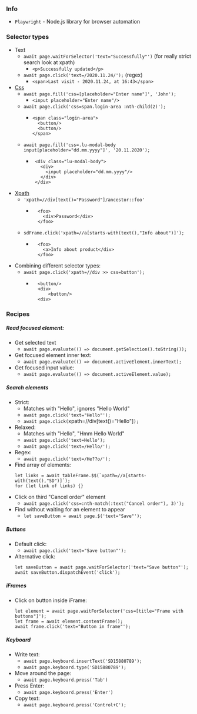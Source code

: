 ### Info
* `Playwright` - Node.js library for browser automation

### Selector types
* Text
    * `await page.waitForSelector('text="Successfully"')` (for really strict search look at xpath)
        * `<p>Successfully updated</p>`
    * `await page.click('text=/2020.11.24/');` (regex)
        * `<span>Last visit - 2020.11.24, at 16:43</span>`
* [Css](https://appletree.or.kr/quick_reference_cards/CSS/CSS%20selectors%20cheatsheet.pdf)
    * `await page.fill('css=[placeholder="Enter name"]', 'John');`
        * `<input placeholder="Enter name"/>`
    * `await page.click('css=span.login-area :nth-child(2)');`
        * ```
          <span class="login-area">
            <button/>
            <button/>
          </span>
          ```
    * `await page.fill('css=.lu-modal-body input[placeholder="dd.mm.yyyy"]', '20.11.2020');`
        *  ```
            <div class="lu-modal-body">
              <div>
                <input placeholder="dd.mm.yyyy"/>
              </div>
            </div>
            ```
* [Xpath](https://devhints.io/xpath)
    * `'xpath=//div[text()="Password"]/ancestor::foo'`
        * ```
            <foo>
              <div>Password</div>
            </foo>
          ```
    * `sdFrame.click('xpath=//a[starts-with(text(),"Info about")]');`
        * ```
            <foo>
              <a>Info about product</div>
            </foo>
          ```
* Combining different selector types:
    * `await page.click('xpath=//div >> css=button');`
        * ```
            <button/>
            <div>
                <button/>
            <div>
          ```

### Recipes
##### Read focused element:
* Get selected text
    * `await page.evaluate(() => document.getSelection().toString());`
* Get focused element inner text:
    * `await page.evaluate(() => document.activeElement.innerText);`
* Get focused input value:
    * `await page.evaluate(() => document.activeElement.value);`
    
##### Search elements
* Strict:
    * Matches with "Hello", ignores "Hello World"
    * `await page.click('text="Hello"');`
    * `await page.click(`xpath=//div[text()="Hello"]`);`
* Relaxed:
    * Matches with "Hello", "Hmm Hello World"
    * `await page.click('text=Hello');`
    * `await page.click('text=/Hello/');`
* Regex:
    * `await page.click('text=/He??o/');`
* Find array of elements:
    ```
    let links = await tableFrame.$$(`xpath=//a[starts-with(text(),"SD")]`);
    for (let link of links) {}
    ```
* Click on third "Cancel order" element
    * `await page.click('css=:nth-match(:text("Cancel order"), 3)');`
* Find without waiting for an element to appear
    * `let saveButton = await page.$('text="Save"');`

##### Buttons
* Default click:
    * `await page.click('text="Save button"');`
* Alternative click:
    ```
    let saveButton = await page.waitForSelector('text="Save button"');
    await saveButton.dispatchEvent('click');
    ```

##### iFrames
* Click on button inside iFrame:
    ```
    let element = await page.waitForSelector('css=[title="Frame with buttons"]');
    let frame = await element.contentFrame();
    await frame.click('text="Button in frame"');
    ```

##### Keyboard
* Write text:
    * `await page.keyboard.insertText('SD15880789');`
    * `await page.keyboard.type('SD15880789');`
* Move around the page:
    * `await page.keyboard.press('Tab')`
* Press Enter:
    * `await page.keyboard.press('Enter')`
* Copy text:
    * `await page.keyboard.press('Control+C');`
    